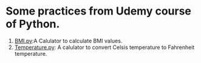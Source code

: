 # Some practices from Udemy course of Python.

1. [BMI.py](https://github.com/kwy518/Udemy/blob/master/BMI.py):A Calulator to calculate BMI values.
2. [Temperature.py](https://github.com/kwy518/Udemy/blob/master/temperature.py): A calulator to convert Celsis temperature to Fahrenheit temperature.
